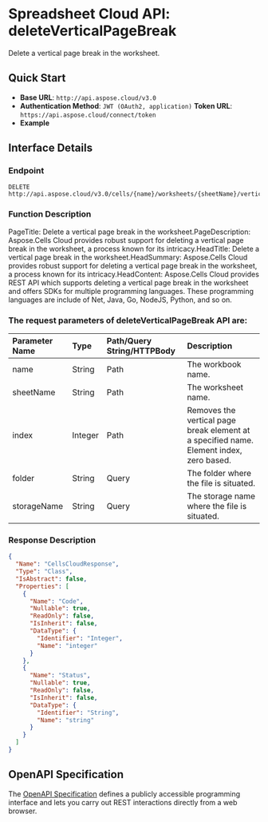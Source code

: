 # **Spreadsheet Cloud API: deleteVerticalPageBreak**

Delete a vertical page break in the worksheet. 


## **Quick Start**

- **Base URL**: `http://api.aspose.cloud/v3.0`
- **Authentication Method**: `JWT (OAuth2, application)`  **Token URL**: `https://api.aspose.cloud/connect/token`
- **Example** 

## **Interface Details**

### **Endpoint** 

```
DELETE http://api.aspose.cloud/v3.0/cells/{name}/worksheets/{sheetName}/verticalpagebreaks/{index}
```
### **Function Description**
PageTitle: Delete a vertical page break in the worksheet.PageDescription: Aspose.Cells Cloud provides robust support for deleting a vertical page break in the worksheet, a process known for its intricacy.HeadTitle: Delete a vertical page break in the worksheet.HeadSummary: Aspose.Cells Cloud provides robust support for deleting a vertical page break in the worksheet, a process known for its intricacy.HeadContent: Aspose.Cells Cloud provides REST API which supports deleting a vertical page break in the worksheet and offers SDKs for multiple programming languages. These programming languages are include of Net, Java, Go, NodeJS, Python, and so on.

### The request parameters of **deleteVerticalPageBreak** API are: 

| Parameter Name | Type | Path/Query String/HTTPBody | Description | 
| :- | :- | :- |:- | 
|name|String|Path|The workbook name.|
|sheetName|String|Path|The worksheet name.|
|index|Integer|Path|Removes the vertical page break element at a specified name. Element index, zero based.|
|folder|String|Query|The folder where the file is situated.|
|storageName|String|Query|The storage name where the file is situated.|

### **Response Description**
```json
{
  "Name": "CellsCloudResponse",
  "Type": "Class",
  "IsAbstract": false,
  "Properties": [
    {
      "Name": "Code",
      "Nullable": true,
      "ReadOnly": false,
      "IsInherit": false,
      "DataType": {
        "Identifier": "Integer",
        "Name": "integer"
      }
    },
    {
      "Name": "Status",
      "Nullable": true,
      "ReadOnly": false,
      "IsInherit": false,
      "DataType": {
        "Identifier": "String",
        "Name": "string"
      }
    }
  ]
}
```


## OpenAPI Specification

The [OpenAPI Specification](https://reference.aspose.cloud/cells/#/PageBreaksController/DeleteVerticalPageBreak) defines a publicly accessible programming interface and lets you carry out REST interactions directly from a web browser.
